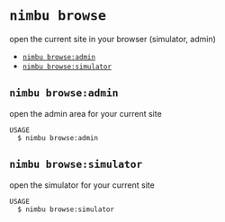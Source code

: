 `nimbu browse`
==============

open the current site in your browser (simulator, admin)

* [`nimbu browse:admin`](#nimbu-browseadmin)
* [`nimbu browse:simulator`](#nimbu-browsesimulator)

## `nimbu browse:admin`

open the admin area for your current site

```
USAGE
  $ nimbu browse:admin
```

## `nimbu browse:simulator`

open the simulator for your current site

```
USAGE
  $ nimbu browse:simulator
```
